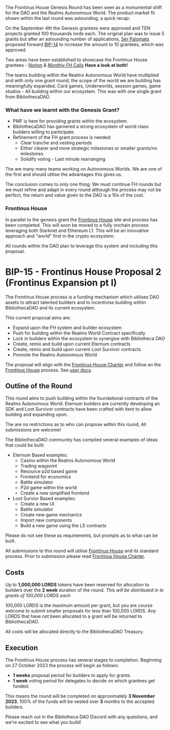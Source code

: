 The Frontinus House Genesis Round has been seen as a monumental shift for the DAO and the Realms Autonomous World. The product market fit shown within the last round was astounding, a quick recap:

On the September 4th the Genesis grantees were approved and TEN projects granted 100 thousands lords each. The original plan was to issue 5 grants but after an astounding number of applications, [Ser Palomato](https://twitter.com/palomato3k) proposed forward [BIP-14](https://snapshot.org/#/council.bibliotheca.eth/proposal/0x0b370d6fe380d88be59040676d95353a54204b93eafb57a38f54ec4bb96f00c6) to increase the amount to 10 grantees, which was approved.

Two areas have been established to showcase the Frontinus House grantees - [Notion](https://www.notion.so/biblio-admin/Frontinus-House-59abea155d2743239cac07f59350a06f) & [Monthly FH Calls](https://www.youtube.com/watch?v=dpLHW6hvJTg) **Have a look at both!**

The teams building within the Realms Autonomous World have multiplied and with only one grant round, the scope of the world we are building has meaningfully expanded. Card games, Underworlds, session games, game studios - All building within our ecosystem. This was with one single grant from BibliothecaDAO.

### What have we learnt with the Genesis Grant?
-  PMF is here for providing grants within the ecosystem.
-  BibliothecaDAO has garnered a strong ecosystem of world class builders willing to participate.
-  Refinement of the FH grant process is needed:
   - Clear tranche and vesting periods
   - Either clearer and more strategic milestones or smaller grants/no milestones
   - Solidify voting - Last minute rearranging

The are many many teams working on Autonomous Worlds. We are one of the first and should utilise the advantages this gives us.

The conclusion comes to only one thing; We must continue FH rounds but we must refine and adapt in every round although the process may not be perfect, the return and value given to the DAO is a 10x of the cost.

### Frontinus House

In parallel to the genesis grant the [Frontinus House](https://frontinus.house/) site and process has been completed. This will soon be moved to a fully onchain process leveraging both Starknet and Ethereum L1. This will be an innovative approach and "world" first in the crypto ecosystem.

All rounds within the DAO plan to leverage this system and including this proposal.


# BIP-15 - Frontinus House Proposal 2 (Frontinus Expansion pt I)
The Frontinus House process is a funding mechanism which utilises DAO assets to attract talented builders and to incentivise building within BibliothecaDAO and its current ecosystem.

This current proposal aims are:
-  Expand upon the FH system and builder ecosystem
-  Push for building within the Realms World Contract specifically
-  Lock in builders within the ecosystem to synergise with Bibliotheca DAO
-  Create, remix and build upon current Eternum contracts
-  Create, remix and build upon current Loot Survivor contracts
-  Promote the Realms Autonomous World

The proposal will align with the [Frontinus House Charter](https://github.com/Calcutatator/Frontinus-House-Docs/blob/main/Charter/Charter.md) and follow an the [Frontinus House](Frontinus.house) process. See [user docs](https://docs.metaforo.io/frontinushouse-user-manual).

## Outline of the Round
This round aims to push building within the foundational contracts of the Realms Autonomous World. Eternum builders are currently developing an SDK and Loot Survivor contracts have been crafted with itent to allow building and expanding upon.

The are no restrictions as to who can propose within this round, All submissions are welcome!

The BibliothecaDAO community has compiled several examples of ideas that could be built:
-  Eternum Based examples:
   - Casino within the Realms Autonomous World
   - Trading waypoint
   - Resource p2d based game
   - Frontend for economics
   - Battle simulator
   - P2d game within the world
   - Create a new simplified frontend
-  Loot Survior Based examples:
   - Create a new UI
   - Battle simulator
   - Create new game mechanics
   - Import new components
   - Build a new game using the LS contracts

Please do not see these as requirements, but prompts as to what can be built.

All submissions to this round will utilise [Frontinus House](https://frontinus.house/) and its standard process. Prior to submission please read [Frontinus House Charter](https://github.com/Calcutatator/Frontinus-House-Docs/blob/main/Charter/Charter.md).

## Costs
Up to **1,000,000 LORDS** tokens have been reserved for allocation to builders over the **2 week** duration of the round. 
  *This will be distributed in te grants of 100,000 LORDS each*

100,000 LORDS is the maximum amount per grant, but you are course welcome to submit smaller proposals for less than 100,000 LORDS. Any LORDS that have not been allocated to a grant will be returned to BibliothecaDAO.

All costs will be allocated directly to the BibliothecaDAO Treasury.

## Execution
The Frontinus House process has several stages to completion. Beginning on 27 October 2023 the process will begin as follows:
-  **1 weeks** proposal period for builders to apply for grants.
-  **1 week** voting period for delegates to decide on which grantees get funded.

This means the round will be completed on approximately **3 November 2023**, 100% of the funds will be vested over **3** months to the accepted builders.

Please reach out in the Bibliotheca DAO Discord with any questions, and we're excited to see what you build!
